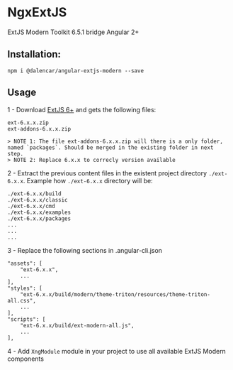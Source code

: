 # NgxExtJS

ExtJS Modern Toolkit 6.5.1 bridge Angular 2+

## Installation:   

    npm i @dalencar/angular-extjs-modern --save
    
## Usage

1 - Download [ExtJS 6+](https://www.sencha.com/products/evaluate/) and gets the following files:

    ext-6.x.x.zip 
    ext-addons-6.x.x.zip
    
    > NOTE 1: The file ext-addons-6.x.x.zip will there is a only folder, named `packages`. Should be merged in the existing folder in next step.
    > NOTE 2: Replace 6.x.x to correcly version available
    
2 - Extract the previous content files in the existent project directory `./ext-6.x.x`. Example how `./ext-6.x.x` directory will be:  
```  
./ext-6.x.x/build
./ext-6.x.x/classic
./ext-6.x.x/cmd
./ext-6.x.x/examples
./ext-6.x.x/packages
...
...
...
```

3 - Replace the following sections in .angular-cli.json

```
"assets": [
    "ext-6.x.x",
    ...
],
"styles": [
    "ext-6.x.x/build/modern/theme-triton/resources/theme-triton-all.css",
    ...
],
"scripts": [
    "ext-6.x.x/build/ext-modern-all.js",
    ...
],
```

4 - Add `XngModule` module in your project to use all available ExtJS Modern components  